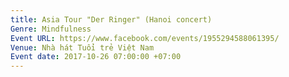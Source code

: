 ```yaml
---
title: Asia Tour "Der Ringer" (Hanoi concert)
Genre: Mindfulness
Event URL: https://www.facebook.com/events/1955294588061395/
Venue: Nhà hát Tuổi trẻ Việt Nam
Event date: 2017-10-26 07:00:00 +07:00
---
```


